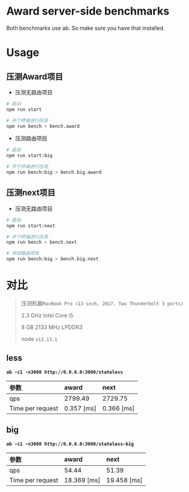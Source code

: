 # Award server-side benchmarks

Both benchmarks use ab. So make sure you have that installed.

# Usage

## 压测Award项目

- 压测无路由项目

```sh
# 启动
npm run start

# 开个终端进行压测
npm run bench > bench.award
```

- 压测路由项目

```sh
# 启动
npm run start:big

# 开个终端进行压测
npm run bench:big > bench.big.award
```

## 压测next项目

- 压测无路由项目

```sh
# 启动
npm run start:next

# 开个终端进行压测
npm run bench > bench.next

# 测试路由项目
npm run bench:big > bench.big.next
```

# 对比

> 压测机器`MacBook Pro (13-inch, 2017, Two Thunderbolt 3 ports)`
> 
> 2.3 GHz Intel Core i5
> 
> 8 GB 2133 MHz LPDDR3
>
> node `v12.13.1`

## less

**`ab -c1 -n3000 http://0.0.0.0:3000/stateless`**

| 参数             | award      | next       |
| :--------------- | :--------- | :--------- |
| qps              | 2799.49    | 2729.75    |
| Time per request | 0.357 [ms] | 0.366 [ms] |

## big

**`ab -c1 -n3000 http://0.0.0.0:3000/stateless-big`**

| 参数             | award       | next        |
| :--------------- | :---------- | :---------- |
| qps              | 54.44       | 51.39       |
| Time per request | 18.369 [ms] | 19.458 [ms] |
